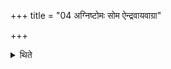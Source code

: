 +++
title = "04 अग्निष्टोमः सोम ऐन्द्रवायवाग्रा"

+++

<details><summary>थिते</summary>

अग्निष्टोमः सोम ऐन्द्रवायवाग्रा मैत्रावरुणाग्रा वा ४
</details>
